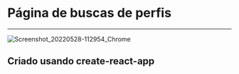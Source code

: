 # Página de buscas de perfis
<hr/>

![Screenshot_20220528-112954_Chrome](https://user-images.githubusercontent.com/66632840/170830694-1afbb6eb-91fe-474d-a3ab-3ef2cbe6083d.jpg)


## Criado usando create-react-app

